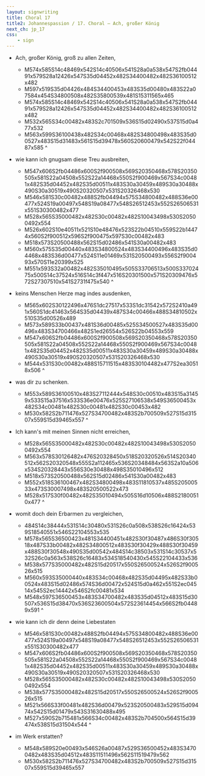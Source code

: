 ```yaml
---
layout: signwriting
title: Choral 17
title2: Johannespassion / 17. Choral – Ach, großer König
next_ch: jp_17
css:
    - sign
---
```


<!--
https://www.signbank.org/signpuddle2.0/searchword.php
https://www.sutton-signwriting.io/signmaker
-->

<!--
Ach, großer König, groß zu allen Zeiten,
wie kann ich gnugsam diese Treu ausbreiten,
keins Menschen Herze mag indes ausdenken,
was dir zu schenken.

Ich kann's mit meinen Sinnen nicht erreichen,
womit doch dein Erbarmen zu vergleichen,
wie kann ich dir denn deine Liebestaten
im Werk erstatten?
-->

- Ach, großer König, groß zu allen Zeiten,
    + M574x585S14c48469x542S14c40506x541S28a0a538x547S2fb04491x579S28a12426x547S35d04452x482S34400482x482S36100512x482
    + M597x519S35d04426x484S34400453x483S35d00480x483S22a07584x454S34800508x482S35800539x481S15311565x465
    + M574x585S14c48469x542S14c40506x541S28a0a538x547S2fb04491x579S28a12426x547S35d04452x482S34400482x482S36100512x482
    + M532x565S34c00482x483S2c701509x536S15d02490x537S15d0a477x532
    + M563x599S36100438x482S34c00468x482S34800498x483S35d00527x483S15d31483x561S15d39478x560S20600479x542S22f04487x585
^

- wie kann ich gnugsam diese Treu ausbreiten,
    + M547x606S2fb04486x600S2f900508x569S20350468x578S20350505x581S22a04508x552S22a14468x550S2f900469x567S34c00481x482S35d04452x482S35d00511x483S30a30459x489S30a30488x490S30a30519x490S20320507x531S20326468x530
    + M546x581S30c00482x488S2fb04494x575S34800482x488S36e00477x524S19a00497x548S19a08477x548S26512453x552S26506531x551S30300482x477
    + M528x565S35000482x482S30c00482x482S10043498x530S20500492x554
    + M526x602S10e40511x521S10e48476x523S22b04510x559S22b14474x560S2f900512x596S2f900475x597S30c00482x483
    + M518x573S20500488x562S15d02486x541S30a00482x483
    + M560x575S35d00440x483S34800524x483S34400496x483S35d04468x483S36d00477x524S11e01469x531S20500493x556S2f900493x570S11e20399x525
    + M551x593S32a00482x482S35010495x505S33706513x500S33702475x500S14c37524x516S14c3f447x516S20301500x571S20309476x572S27307510x541S2731f475x540
^

- keins Menschen Herze mag indes ausdenken,
    + M565x602S30122496x476S1dc27517x533S1dc31542x572S2410a491x560S1dc41463x564S35d04439x487S34c00466x488S34810502x510S35d00526x489
    + M573x589S33b00437x481S36d00485x525S34500527x483S35d00496x483S34700466x482S1ed26554x526S22b04553x559
    + M547x606S2fb04486x600S2f900508x569S20350468x578S20350505x581S22a04508x552S22a14468x550S2f900469x567S34c00481x482S35d04452x482S35d00511x483S30a30459x489S30a30488x490S30a30519x490S20320507x531S20326468x530
    + M544x531S30c00482x488S15711515x483S30104482x477S2ea30518x506
^

- was dir zu schenken.
    + M553x589S36100510x483S27112444x548S30c00510x483S15a31459x533S15a37516x533S36e00476x525S27106538x549S36500453x482S34c00481x482S30c00481x482S30c00453x482
    + M530x582S2b711476x527S34700482x483S2b700509x527S15d31507x559S15d39465x557
^

- Ich kann's mit meinen Sinnen nicht erreichen,
    + M528x565S35000482x482S30c00482x482S10043498x530S20500492x554
    + M563x578S30126482x476S20328450x518S20320526x514S20340512x562S20320548x555S2a112465x536S20348484x563S2a10a506x534S20328443x556S30e30488x498S35010496x512
    + M518x573S20500488x562S15d02486x541S30a00482x483
    + M552x518S36100467x482S34800498x483S11810537x485S20500533x473S30007498x483S20500522x473
    + M528x517S30f00482x482S35010494x505S16d10506x488S21800510x477
^

- womit doch dein Erbarmen zu vergleichen,
    + 484S14c38444x531S14c30480x531S26c0a508x538S26c16424x539S18540551x546S22104553x535
    + M578x565S36500423x481S34400451x482S30f30487x486S30f30518x487S33b00482x482S34800512x483S30f30429x488S30f30459x488S30f30548x490S35d00542x484S14c38503x531S14c30537x532S26c0a563x538S26c16483x534S18540430x545S22104433x536
    + M538x577S35000482x482S15d20517x550S26500524x526S2f900526x515
    + M560x593S35000440x483S34c00468x482S35d04495x482S33b00524x483S15d02486x574S36d00472x524S15d0a462x551S2ec04514x545S2ec14442x546S2fc00481x534
    + M548x597S36500453x483S34700482x483S35d04512x483S15d30507x536S15d38470x536S23600504x572S23614454x566S2fb04489x591
^

- wie kann ich dir denn deine Liebestaten
    + M546x581S30c00482x488S2fb04494x575S34800482x488S36e00477x524S19a00497x548S19a08477x548S26512453x552S26506531x551S30300482x477
    + M547x606S2fb04486x600S2f900508x569S20350468x578S20350505x581S22a04508x552S22a14468x550S2f900469x567S34c00481x482S35d04452x482S35d00511x483S30a30459x489S30a30488x490S30a30519x490S20320507x531S20326468x530
    + M528x565S35000482x482S30c00482x482S10043498x530S20500492x554
    + M538x577S35000482x482S15d20517x550S26500524x526S2f900526x515
    + M521x566S33f00481x482S36d00479x523S20500483x529S15d09474x542S15d01479x543S31630488x495
    + M527x590S2b715481x566S34c00482x483S2b704500x564S15d39474x538S15d31504x544
^

- im Werk erstatten?
    + M548x589S20e00493x546S26a00487x529S36500452x483S34700482x483S35d04512x483S11511496x562S11519479x562
    + M530x582S2b711476x527S34700482x483S2b700509x527S15d31507x559S15d39465x557


